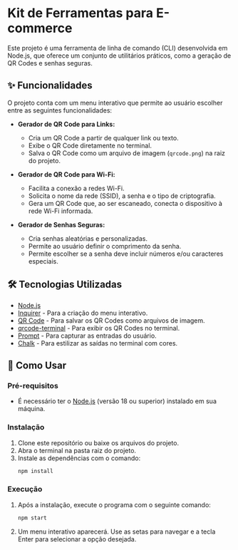 # Kit de Ferramentas para E-commerce

Este projeto é uma ferramenta de linha de comando (CLI) desenvolvida em Node.js, que oferece um conjunto de utilitários práticos, como a geração de QR Codes e senhas seguras.

## ✨ Funcionalidades

O projeto conta com um menu interativo que permite ao usuário escolher entre as seguintes funcionalidades:

- **Gerador de QR Code para Links:**
  - Cria um QR Code a partir de qualquer link ou texto.
  - Exibe o QR Code diretamente no terminal.
  - Salva o QR Code como um arquivo de imagem (`qrcode.png`) na raiz do projeto.

- **Gerador de QR Code para Wi-Fi:**
  - Facilita a conexão a redes Wi-Fi.
  - Solicita o nome da rede (SSID), a senha e o tipo de criptografia.
  - Gera um QR Code que, ao ser escaneado, conecta o dispositivo à rede Wi-Fi informada.

- **Gerador de Senhas Seguras:**
  - Cria senhas aleatórias e personalizadas.
  - Permite ao usuário definir o comprimento da senha.
  - Permite escolher se a senha deve incluir números e/ou caracteres especiais.

## 🛠️ Tecnologias Utilizadas

- [Node.js](https://nodejs.org/)
- [Inquirer](https://www.npmjs.com/package/inquirer) - Para a criação do menu interativo.
- [QR Code](https://www.npmjs.com/package/qrcode) - Para salvar os QR Codes como arquivos de imagem.
- [qrcode-terminal](https://www.npmjs.com/package/qrcode-terminal) - Para exibir os QR Codes no terminal.
- [Prompt](https://www.npmjs.com/package/prompt) - Para capturar as entradas do usuário.
- [Chalk](https://www.npmjs.com/package/chalk) - Para estilizar as saídas no terminal com cores.

## 🚀 Como Usar

### Pré-requisitos

- É necessário ter o [Node.js](https://nodejs.org/) (versão 18 ou superior) instalado em sua máquina.

### Instalação

1. Clone este repositório ou baixe os arquivos do projeto.
2. Abra o terminal na pasta raiz do projeto.
3. Instale as dependências com o comando:
   ```bash
   npm install
   ```

### Execução

1. Após a instalação, execute o programa com o seguinte comando:
   ```bash
   npm start
   ```
2. Um menu interativo aparecerá. Use as setas para navegar e a tecla Enter para selecionar a opção desejada.
